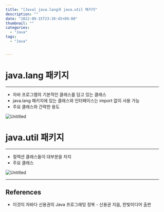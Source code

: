 ```yaml
---
title: "[Java] java.lang과 java.util 패키지"
description: ""
date: "2022-09-15T23:30:45+09:00"
thumbnail: ""
categories:
  - "Java"
tags:
  - "Java"


---
```

<!--more-->

# java.lang 패키지

---

- 자바 프로그램의 기본적인 클래스를 담고 있는 클래스
- java.lang 패키지에 있는 클래스와 인터페이스는 import 없이 사용 가능
- 주요 클래스와 간략한 용도

![Untitled](/images/lang_java/basicAPI/java_lang과_java_util_패키지/Untitled.png)

# java.util 패키지

---

- 컬렉션 클래스들이 대부분을 차지
- 주요 클래스

![Untitled](/images/lang_java/basicAPI/java_lang과_java_util_패키지/Untitled%201.png)

---

## References

- 이것이 자바다 신용권의 Java 프로그래밍 정복 - 신용권 지음, 한빛미디어 출판